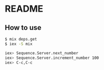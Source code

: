 # README

## How to use

```bash
$ mix deps.get
$ iex -S mix

iex> Sequence.Server.next_number
iex> Sequence.Server.increment_number 100
iex> C-c,C-c
```
